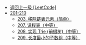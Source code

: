 - [返回上一级 [LeetCode]](LeetCode/)
- [201-210](LeetCode/201-210/)
  - [203. 移除链表元素（简单）](LeetCode/201-210/203.%20移除链表元素（简单）.md)
  - [207. 课程表（中等）](LeetCode/201-210/207.%20课程表（中等）.md)
  - [208. 实现 Trie (前缀树)（中等）](LeetCode/201-210/208.%20实现%20Trie%20(前缀树)（中等）.md)
  - [209. 长度最小的子数组（中等）](LeetCode/201-210/209.%20长度最小的子数组（中等）.md)
